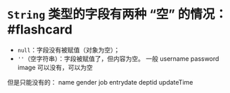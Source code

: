 #  `String` 类型的字段有两种 “空” 的情况： #flashcard
- `null`：字段没有被赋值（对象为空）；
- `''`（空字符串）：字段被赋值了，但内容为空。
一般 username password image 可以没有，可以为空
<!--ID: 1761747010371-->


但是只能没有的： name gender job entrydate deptid updateTime